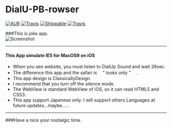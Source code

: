# DialU-PB-rowser 
[![AUR](https://img.shields.io/aur/license/yaourt.svg?maxAge=2592000?style=plastic)]()
[![Travis](https://img.shields.io/badge/Swift-1.2-brightgreen.svg)]()
[![Shippable](https://img.shields.io/shippable/5444c5ecb904a4b21567b0ff.svg?maxAge=2592000)]()
[![Travis](https://img.shields.io/badge/target-ios-lightgrey.svg)]()

###This is joke app.  
![Screenshot](https://github.com/murataka9/DialUpSimulate-Browser/blob/master/RM-images/sukusyo.png)
***
#### This App simulate IE5 for MacOS9 on iOS
- When you see website, you must listen to DialUp Sound and wait 26sec.
- The difference this app and the safari is　 " looks only "　 .
- This app design is ClassicallyDesign.
- I recommend that you turn off the silence mode.
- The WebView is standard WebView of iOS, so it can read HTML5 and CSS3.
- This app support Japanese only. I will support others Languages at future updates...maybe......

***
###Have a nice your nostalgic time.

